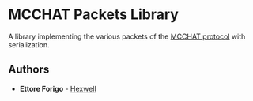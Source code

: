 # MCCHAT Packets Library

A library implementing the various packets of the [MCCHAT protocol](https://github.com/marconi-chat/mcchat-protocol) with serialization.

## Authors

- **Ettore Forigo** - [Hexwell](https://github.com/Hexwell)
